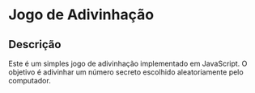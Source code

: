 # Jogo de Adivinhação

## Descrição

Este é um simples jogo de adivinhação implementado em JavaScript. O objetivo é adivinhar um número secreto escolhido aleatoriamente pelo computador.
